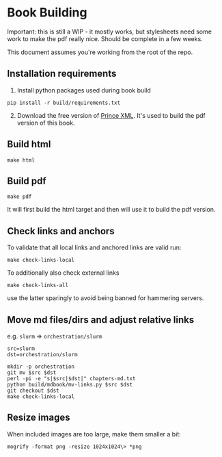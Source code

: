 # Book Building

Important: this is still a WIP - it mostly works, but stylesheets need some work to make the pdf really nice. Should be complete in a few weeks.

This document assumes you're working from the root of the repo.

## Installation requirements

1. Install python packages used during book build
```
pip install -r build/requirements.txt
```

2. Download the free version of [Prince XML](https://www.princexml.com/download/). It's used to build the pdf version of this book.


## Build html

```
make html
```

## Build pdf

```
make pdf
```

It will first build the html target and then will use it to build the pdf version.


## Check links and anchors

To validate that all local links and anchored links are valid run:
```
make check-links-local
```

To additionally also check external links
```
make check-links-all
```
use the latter sparingly to avoid being banned for hammering servers.


## Move md files/dirs and adjust relative links


e.g. `slurm` => `orchestration/slurm`
```
src=slurm
dst=orchestration/slurm

mkdir -p orchestration
git mv $src $dst
perl -pi -e "s|$src|$dst|" chapters-md.txt
python build/mdbook/mv-links.py $src $dst
git checkout $dst
make check-links-local

```

## Resize images

When included images are too large, make them smaller a bit:

```
mogrify -format png -resize 1024x1024\> *png
```

